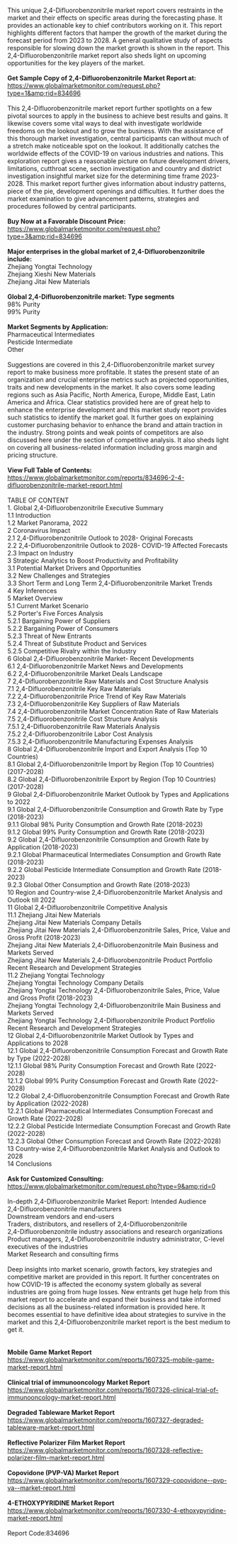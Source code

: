 This unique 2,4-Difluorobenzonitrile market report covers restraints in the market and their effects on specific areas during the forecasting phase. It provides an actionable key to chief contributors working on it. This report highlights different factors that hamper the growth of the market during the forecast period from 2023 to 2028. A general qualitative study of aspects responsible for slowing down the market growth is shown in the report. This 2,4-Difluorobenzonitrile market report also sheds light on upcoming opportunities for the key players of the market.<br /><br /><strong>Get Sample Copy of 2,4-Difluorobenzonitrile Market Report at:</strong><br /><a href="https://www.globalmarketmonitor.com/request.php?type=1&amp;rid=834696">https://www.globalmarketmonitor.com/request.php?type=1&amp;rid=834696</a><br /><br />This 2,4-Difluorobenzonitrile market report further spotlights on a few pivotal sources to apply in the business to achieve best results and gains. It likewise covers some vital ways to deal with investigate worldwide freedoms on the lookout and to grow the business. With the assistance of this thorough market investigation, central participants can without much of a stretch make noticeable spot on the lookout. It additionally catches the worldwide effects of the COVID-19 on various industries and nations. This exploration report gives a reasonable picture on future development drivers, limitations, cutthroat scene, section investigation and country and district investigation insightful market size for the determining time frame 2023-2028. This market report further gives information about industry patterns, piece of the pie, development openings and difficulties. It further does the market examination to give advancement patterns, strategies and procedures followed by central participants. <br /><br /><strong>Buy Now at a Favorable Discount Price:</strong><br /><a href="https://www.globalmarketmonitor.com/request.php?type=3&amp;rid=834696">https://www.globalmarketmonitor.com/request.php?type=3&amp;rid=834696</a><br /><br /><strong>Major enterprises in the global market of 2,4-Difluorobenzonitrile include:</strong><br /> Zhejiang Yongtai Technology <br />Zhejiang Xieshi New Materials <br />Zhejiang Jitai New Materials <br /><br /><strong>Global 2,4-Difluorobenzonitrile market: Type segments</strong><br />98% Purity <br />99% Purity <br /><br /><strong>Market Segments by Application:</strong><br />Pharmaceutical Intermediates <br />Pesticide Intermediate <br />Other <br /><br />Suggestions are covered in this 2,4-Difluorobenzonitrile market survey report to make business more profitable. It states the present state of an organization and crucial enterprise metrics such as projected opportunities, traits and new developments in the market. It also covers some leading regions such as Asia Pacific, North America, Europe, Middle East, Latin America and Africa. Clear statistics provided here are of great help to enhance the enterprise development and this market study report provides such statistics to identify the market goal. It further goes on explaining customer purchasing behavior to enhance the brand and attain traction in the industry. Strong points and weak points of competitors are also discussed here under the section of competitive analysis. It also sheds light on covering all business-related information including gross margin and pricing structure. <br /><br /><strong>View Full Table of Contents:</strong><br /><a href="https://www.globalmarketmonitor.com/reports/834696-2-4-difluorobenzonitrile-market-report.html">https://www.globalmarketmonitor.com/reports/834696-2-4-difluorobenzonitrile-market-report.html</a><br /><br />TABLE OF CONTENT<br />1. Global 2,4-Difluorobenzonitrile Executive Summary<br />1.1 Introduction<br />1.2 Market Panorama, 2022<br />2 Coronavirus Impact<br />2.1 2,4-Difluorobenzonitrile Outlook to 2028- Original Forecasts<br />2.2 2,4-Difluorobenzonitrile Outlook to 2028- COVID-19 Affected Forecasts<br />2.3 Impact on Industry<br />3 Strategic Analytics to Boost Productivity and Profitability<br />3.1 Potential Market Drivers and Opportunities<br />3.2 New Challenges and Strategies<br />3.3 Short Term and Long Term 2,4-Difluorobenzonitrile Market Trends<br />4 Key Inferences<br />5 Market Overview<br />5.1 Current Market Scenario<br />5.2 Porter's Five Forces Analysis<br />5.2.1 Bargaining Power of Suppliers<br />5.2.2 Bargaining Power of Consumers<br />5.2.3 Threat of New Entrants<br />5.2.4 Threat of Substitute Product and Services<br />5.2.5 Competitive Rivalry within the Industry<br />6 Global 2,4-Difluorobenzonitrile Market- Recent Developments<br />6.1 2,4-Difluorobenzonitrile Market News and Developments<br />6.2 2,4-Difluorobenzonitrile Market Deals Landscape<br />7 2,4-Difluorobenzonitrile Raw Materials and Cost Structure Analysis<br />7.1 2,4-Difluorobenzonitrile Key Raw Materials<br />7.2 2,4-Difluorobenzonitrile Price Trend of Key Raw Materials<br />7.3 2,4-Difluorobenzonitrile Key Suppliers of Raw Materials<br />7.4 2,4-Difluorobenzonitrile Market Concentration Rate of Raw Materials<br />7.5 2,4-Difluorobenzonitrile Cost Structure Analysis<br />7.5.1 2,4-Difluorobenzonitrile Raw Materials Analysis<br />7.5.2 2,4-Difluorobenzonitrile Labor Cost Analysis<br />7.5.3 2,4-Difluorobenzonitrile Manufacturing Expenses Analysis<br />8 Global 2,4-Difluorobenzonitrile Import and Export Analysis (Top 10 Countries)<br />8.1 Global 2,4-Difluorobenzonitrile Import by Region (Top 10 Countries) (2017-2028)<br />8.2 Global 2,4-Difluorobenzonitrile Export by Region (Top 10 Countries) (2017-2028)<br />9 Global 2,4-Difluorobenzonitrile Market Outlook by Types and Applications to 2022<br />9.1 Global 2,4-Difluorobenzonitrile Consumption and Growth Rate by Type (2018-2023)<br />9.1.1 Global 98% Purity Consumption and Growth Rate (2018-2023)<br />9.1.2 Global 99% Purity Consumption and Growth Rate (2018-2023)<br />9.2 Global 2,4-Difluorobenzonitrile Consumption and Growth Rate by Application (2018-2023)<br />9.2.1  Global Pharmaceutical Intermediates Consumption and Growth Rate (2018-2023)<br />9.2.2  Global Pesticide Intermediate Consumption and Growth Rate (2018-2023)<br />9.2.3  Global Other Consumption and Growth Rate (2018-2023)<br />10 Region and Country-wise 2,4-Difluorobenzonitrile Market Analysis and Outlook till 2022<br />11 Global 2,4-Difluorobenzonitrile Competitive Analysis<br />11.1 Zhejiang Jitai New Materials<br />Zhejiang Jitai New Materials Company Details<br />Zhejiang Jitai New Materials 2,4-Difluorobenzonitrile Sales, Price, Value and Gross Profit (2018-2023)<br />Zhejiang Jitai New Materials 2,4-Difluorobenzonitrile Main Business and Markets Served<br />Zhejiang Jitai New Materials 2,4-Difluorobenzonitrile Product Portfolio<br />Recent Research and Development Strategies<br />11.2 Zhejiang Yongtai Technology<br />Zhejiang Yongtai Technology Company Details<br />Zhejiang Yongtai Technology 2,4-Difluorobenzonitrile Sales, Price, Value and Gross Profit (2018-2023)<br />Zhejiang Yongtai Technology 2,4-Difluorobenzonitrile Main Business and Markets Served<br />Zhejiang Yongtai Technology 2,4-Difluorobenzonitrile Product Portfolio<br />Recent Research and Development Strategies<br />12 Global 2,4-Difluorobenzonitrile Market Outlook by Types and Applications to 2028<br />12.1 Global 2,4-Difluorobenzonitrile Consumption Forecast and Growth Rate by Type (2022-2028)<br />12.1.1 Global 98% Purity Consumption Forecast and Growth Rate (2022-2028)<br />12.1.2 Global 99% Purity Consumption Forecast and Growth Rate (2022-2028)<br />12.2 Global 2,4-Difluorobenzonitrile Consumption Forecast and Growth Rate by Application (2022-2028)<br />12.2.1 Global Pharmaceutical Intermediates Consumption Forecast and Growth Rate (2022-2028)<br />12.2.2 Global Pesticide Intermediate Consumption Forecast and Growth Rate (2022-2028)<br />12.2.3 Global Other Consumption Forecast and Growth Rate (2022-2028)<br />13 Country-wise 2,4-Difluorobenzonitrile Market Analysis and Outlook to 2028<br />14 Conclusions<br /><br /><strong>Ask for Customized Consulting:</strong><br /><a href="https://www.globalmarketmonitor.com/request.php?type=9&amp;rid=0">https://www.globalmarketmonitor.com/request.php?type=9&amp;rid=0</a><br /><br />In-depth 2,4-Difluorobenzonitrile Market Report: Intended Audience<br />2,4-Difluorobenzonitrile manufacturers<br />Downstream vendors and end-users<br />Traders, distributors, and resellers of 2,4-Difluorobenzonitrile<br />2,4-Difluorobenzonitrile industry associations and research organizations<br />Product managers, 2,4-Difluorobenzonitrile industry administrator, C-level executives of the industries<br />Market Research and consulting firms<br /><br />Deep insights into market scenario, growth factors, key strategies and competitive market are provided in this report. It further concentrates on how COVID-19 is affected the economy system globally as several industries are going from huge losses. New entrants get huge help from this market report to accelerate and expand their business and take informed decisions as all the business-related information is provided here. It becomes essential to have definitive idea about strategies to survive in the market and this 2,4-Difluorobenzonitrile market report is the best medium to get it.<br /><br /><strong><br /></strong><strong>Mobile Game Market Report</strong><br /><a href="https://www.globalmarketmonitor.com/reports/1607325-mobile-game-market-report.html">https://www.globalmarketmonitor.com/reports/1607325-mobile-game-market-report.html</a><br /><br /><strong>Clinical trial of immunooncology Market Report</strong><br /><a href="https://www.globalmarketmonitor.com/reports/1607326-clinical-trial-of-immunooncology-market-report.html">https://www.globalmarketmonitor.com/reports/1607326-clinical-trial-of-immunooncology-market-report.html</a><br /><br /><strong>Degraded Tableware Market Report</strong><br /><a href="https://www.globalmarketmonitor.com/reports/1607327-degraded-tableware-market-report.html">https://www.globalmarketmonitor.com/reports/1607327-degraded-tableware-market-report.html</a><br /><br /><strong>Reflective Polarizer Film Market Report</strong><br /><a href="https://www.globalmarketmonitor.com/reports/1607328-reflective-polarizer-film-market-report.html">https://www.globalmarketmonitor.com/reports/1607328-reflective-polarizer-film-market-report.html</a><br /><br /><strong>Copovidone (PVP-VA) Market Report</strong><br /><a href="https://www.globalmarketmonitor.com/reports/1607329-copovidone--pvp-va--market-report.html">https://www.globalmarketmonitor.com/reports/1607329-copovidone--pvp-va--market-report.html</a><br /><br /><strong>4-ETHOXYPYRIDINE Market Report</strong><br /><a href="https://www.globalmarketmonitor.com/reports/1607330-4-ethoxypyridine-market-report.html">https://www.globalmarketmonitor.com/reports/1607330-4-ethoxypyridine-market-report.html</a><br /><br />Report Code:834696</p>
